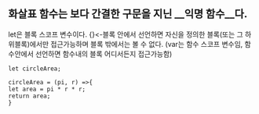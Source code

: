 화살표 함수는 보다 간결한 구문을 지닌 __익명 함수__다.
------

let은 블록 스코프 변수이다. {}<-블록 안에서 선언하면 자신을 정의한 블록(또는 그 하위블록)에서만 접근가능하며 블록 밖에서는 볼 수 없다. (var는 함수 스코프 변수임, 함수안에서 선언하면 함수내의 블록 어디서든지 접근가능함)




```
let circleArea;

circleArea = (pi, r) =>{
let area = pi * r * r;
return area;
}
```